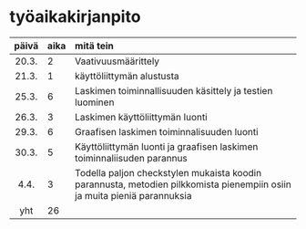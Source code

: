 
# työaikakirjanpito
| päivä | aika | mitä tein  |
| :----:|:-----| :-----|
| 20.3. | 2    | Vaativuusmäärittely|
| 21.3. | 1    | käyttöliittymän alustusta |
| 25.3. | 6    | Laskimen toiminnallisuuden käsittely ja testien luominen |
| 26.3. | 3    | Laskimen käyttöliittymän luonti |
| 29.3. | 6    | Graafisen laskimen toiminnalisuuden luonti |
| 30.3. | 5    | Käyttöliittymän luonti ja graafisen laskimen toiminnaliisuden parannus|
| 4.4.  | 3    | Todella paljon checkstylen mukaista koodin parannusta, metodien pilkkomista pienempiin osiin ja  muita pieniä parannuksia|
| yht   | 26   |
